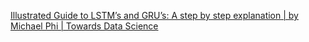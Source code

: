 [Illustrated Guide to LSTM’s and GRU’s: A step by step explanation | by Michael Phi | Towards Data Science](https://towardsdatascience.com/illustrated-guide-to-lstms-and-gru-s-a-step-by-step-explanation-44e9eb85bf21)